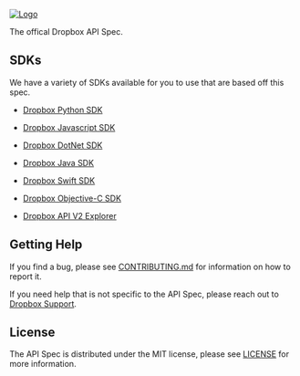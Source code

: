 [![Logo][logo]][repo]

The offical Dropbox API Spec.

## SDKs

We have a variety of SDKs available for you to use that are based off this spec.

- [Dropbox Python SDK](https://github.com/dropbox/dropbox-sdk-python)
- [Dropbox Javascript SDK](https://github.com/dropbox/dropbox-sdk-js)
- [Dropbox DotNet SDK](https://github.com/dropbox/dropbox-sdk-dotnet)
- [Dropbox Java SDK](https://github.com/dropbox/dropbox-sdk-java)
- [Dropbox Swift SDK](https://github.com/dropbox/swiftydropbox)
- [Dropbox Objective-C SDK](https://github.com/dropbox/dropbox-sdk-obj-c)

- [Dropbox API V2 Explorer](https://github.com/dropbox/dropbox-api-v2-explorer)

## Getting Help

If you find a bug, please see [CONTRIBUTING.md][contributing] for information on how to report it.

If you need help that is not specific to the API Spec, please reach out to [Dropbox Support][support].

## License

The API Spec is distributed under the MIT license, please see [LICENSE][license] for more information.

[logo]: https://cfl.dropboxstatic.com/static/images/sdk/api_spec_banner.png
[repo]: https://github.com/dropbox/dropbox-api-spec
[license]: https://github.com/dropbox/dropbox-api-spec/blobs/master/LICENSE
[contributing]: https://github.com/dropbox/dropbox-api-spec/blobs/master/CONTRIBUTING.md
[support]: https://www.dropbox.com/developers/contact

